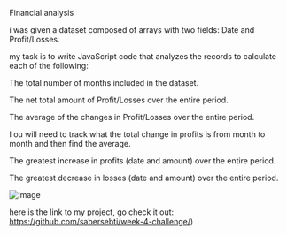 Financial analysis                                                            

i was given a dataset composed of arrays with two fields: Date and Profit/Losses.

my task is to write JavaScript code that analyzes the records to calculate each of the following:

The total number of months included in the dataset.

The net total amount of Profit/Losses over the entire period.

The average of the changes in Profit/Losses over the entire period.

I ou will need to track what the total change in profits is from month to month and then find the average.

The greatest increase in profits (date and amount) over the entire period.

The greatest decrease in losses (date and amount) over the entire period.

![image](https://user-images.githubusercontent.com/76743603/224155733-4fbc6c45-114c-4c96-b4a7-ec9320744417.png)

here is the link to my project, go check it out: https://github.com/sabersebti/week-4-challenge/)
